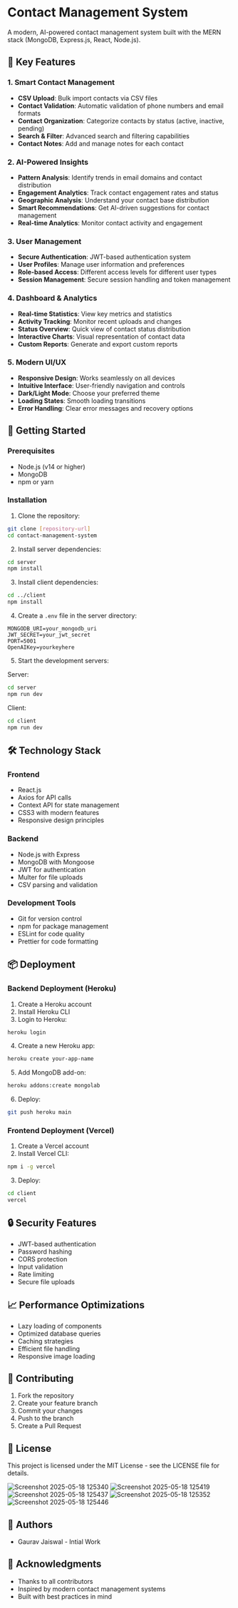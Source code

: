 # Contact Management System

A modern, AI-powered contact management system built with the MERN stack (MongoDB, Express.js, React, Node.js).

## 🌟 Key Features

### 1. Smart Contact Management
- **CSV Upload**: Bulk import contacts via CSV files
- **Contact Validation**: Automatic validation of phone numbers and email formats
- **Contact Organization**: Categorize contacts by status (active, inactive, pending)
- **Search & Filter**: Advanced search and filtering capabilities
- **Contact Notes**: Add and manage notes for each contact

### 2. AI-Powered Insights
- **Pattern Analysis**: Identify trends in email domains and contact distribution
- **Engagement Analytics**: Track contact engagement rates and status
- **Geographic Analysis**: Understand your contact base distribution
- **Smart Recommendations**: Get AI-driven suggestions for contact management
- **Real-time Analytics**: Monitor contact activity and engagement

### 3. User Management
- **Secure Authentication**: JWT-based authentication system
- **User Profiles**: Manage user information and preferences
- **Role-based Access**: Different access levels for different user types
- **Session Management**: Secure session handling and token management

### 4. Dashboard & Analytics
- **Real-time Statistics**: View key metrics and statistics
- **Activity Tracking**: Monitor recent uploads and changes
- **Status Overview**: Quick view of contact status distribution
- **Interactive Charts**: Visual representation of contact data
- **Custom Reports**: Generate and export custom reports

### 5. Modern UI/UX
- **Responsive Design**: Works seamlessly on all devices
- **Intuitive Interface**: User-friendly navigation and controls
- **Dark/Light Mode**: Choose your preferred theme
- **Loading States**: Smooth loading transitions
- **Error Handling**: Clear error messages and recovery options

## 🚀 Getting Started

### Prerequisites
- Node.js (v14 or higher)
- MongoDB
- npm or yarn

### Installation

1. Clone the repository:
```bash
git clone [repository-url]
cd contact-management-system
```

2. Install server dependencies:
```bash
cd server
npm install
```

3. Install client dependencies:
```bash
cd ../client
npm install
```

4. Create a `.env` file in the server directory:
```env
MONGODB_URI=your_mongodb_uri
JWT_SECRET=your_jwt_secret
PORT=5001
OpenAIKey=yourkeyhere
```

5. Start the development servers:

Server:
```bash
cd server
npm run dev
```

Client:
```bash
cd client
npm run dev
```

## 🛠️ Technology Stack

### Frontend
- React.js
- Axios for API calls
- Context API for state management
- CSS3 with modern features
- Responsive design principles

### Backend
- Node.js with Express
- MongoDB with Mongoose
- JWT for authentication
- Multer for file uploads
- CSV parsing and validation

### Development Tools
- Git for version control
- npm for package management
- ESLint for code quality
- Prettier for code formatting

## 📦 Deployment

### Backend Deployment (Heroku)
1. Create a Heroku account
2. Install Heroku CLI
3. Login to Heroku:
```bash
heroku login
```
4. Create a new Heroku app:
```bash
heroku create your-app-name
```
5. Add MongoDB add-on:
```bash
heroku addons:create mongolab
```
6. Deploy:
```bash
git push heroku main
```

### Frontend Deployment (Vercel)
1. Create a Vercel account
2. Install Vercel CLI:
```bash
npm i -g vercel
```
3. Deploy:
```bash
cd client
vercel
```

## 🔒 Security Features
- JWT-based authentication
- Password hashing
- CORS protection
- Input validation
- Rate limiting
- Secure file uploads

## 📈 Performance Optimizations
- Lazy loading of components
- Optimized database queries
- Caching strategies
- Efficient file handling
- Responsive image loading

## 🤝 Contributing
1. Fork the repository
2. Create your feature branch
3. Commit your changes
4. Push to the branch
5. Create a Pull Request

## 📝 License
This project is licensed under the MIT License - see the LICENSE file for details.

![Screenshot 2025-05-18 125340](https://github.com/user-attachments/assets/b7146a53-5882-4331-9d85-ac9bc46a2ca0)
![Screenshot 2025-05-18 125419](https://github.com/user-attachments/assets/ce40c127-e52d-4870-af9d-3ccf9ca3def5)
![Screenshot 2025-05-18 125437](https://github.com/user-attachments/assets/d77e6703-cf4c-44c5-981c-742f9e6c8b5d)
![Screenshot 2025-05-18 125352](https://github.com/user-attachments/assets/aac3d604-3199-48c8-9b3b-411b0abbb9ee)
![Screenshot 2025-05-18 125446](https://github.com/user-attachments/assets/d1de4444-d7a5-4910-b480-c140112f62b9)



## 👥 Authors
- Gaurav Jaiswal - Intial Work

## 🙏 Acknowledgments
- Thanks to all contributors
- Inspired by modern contact management systems
- Built with best practices in mind 
